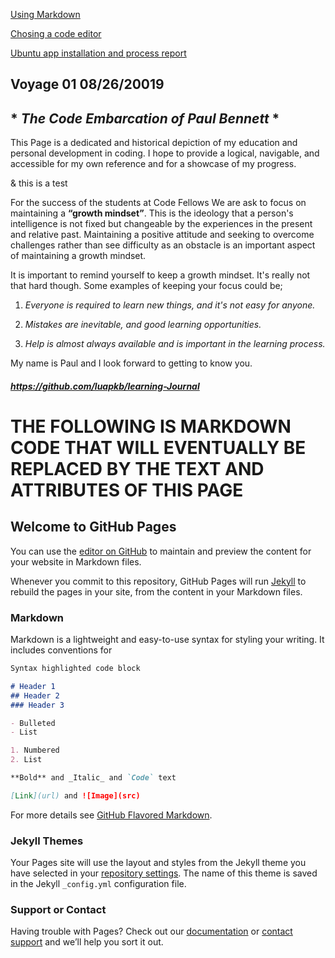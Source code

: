 [Using Markdown](https://luapkb.github.io/learning-Journal/using-markdown)

[Chosing a code editor]()

[Ubuntu app installation and process report]()

## Voyage 01 08/26/20019

## * _The Code Embarcation of Paul Bennett_ *

This Page is a dedicated and historical depiction of my education and personal development in coding.  I hope to provide a logical, navigable, and accessible for my own reference and for a showcase of my progress.


& this is a test

For the success of the students at Code Fellows We are ask to focus on maintaining a **“growth mindset”**.  This is the ideology that a person's intelligence is not fixed but changeable by the experiences in the present and relative past.  Maintaining a positive attitude and seeking to overcome challenges rather than see difficulty as an obstacle is an important aspect of maintaining a growth mindset.  

It is important to remind yourself to keep a growth mindset.  It's really not that hard though. Some examples of keeping your focus could be;

1. _Everyone is required to learn new things, and it's not easy for anyone._ 

1. _Mistakes are inevitable, and good learning opportunities._

1. _Help is almost always available and is important in the learning process._


My name is Paul and I look forward to getting to know you.

##### https://github.com/luapkb/learning-Journal


# **THE FOLLOWING IS MARKDOWN CODE THAT WILL EVENTUALLY BE REPLACED BY THE TEXT AND ATTRIBUTES OF THIS PAGE**

## Welcome to GitHub Pages

You can use the [editor on GitHub](https://github.com/luapkb/learning-Journal/edit/master/index.md) to maintain and preview the content for your website in Markdown files.

Whenever you commit to this repository, GitHub Pages will run [Jekyll](https://jekyllrb.com/) to rebuild the pages in your site, from the content in your Markdown files.

### Markdown

Markdown is a lightweight and easy-to-use syntax for styling your writing. It includes conventions for

```markdown
Syntax highlighted code block

# Header 1
## Header 2
### Header 3

- Bulleted
- List

1. Numbered
2. List

**Bold** and _Italic_ and `Code` text

[Link](url) and ![Image](src)
```

For more details see [GitHub Flavored Markdown](https://guides.github.com/features/mastering-markdown/).

### Jekyll Themes

Your Pages site will use the layout and styles from the Jekyll theme you have selected in your [repository settings](https://github.com/luapkb/learning-Journal/settings). The name of this theme is saved in the Jekyll `_config.yml` configuration file.

### Support or Contact

Having trouble with Pages? Check out our [documentation](https://help.github.com/categories/github-pages-basics/) or [contact support](https://github.com/contact) and we’ll help you sort it out.
